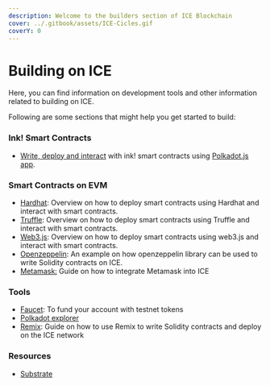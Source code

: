 ```yaml
---
description: Welcome to the builders section of ICE Blockchain
cover: ../.gitbook/assets/ICE-Cicles.gif
coverY: 0
---
```


# Building on ICE

Here, you can find information on development tools and other information related to building on ICE.

Following are some sections that might help you get started to build:

### Ink! Smart Contracts

* [Write, deploy and interact](smart-contracts/ink-smart-contracts/create-and-deploy-ink-smart-contract.md) with ink! smart contracts using [Polkadot.js app](https://polkadot.js.org/apps).

### Smart Contracts on EVM

* [Hardhat](smart-contracts/evm-and-solidity-smart-contracts/using-hardhat/): Overview on how to deploy smart contracts using Hardhat and interact with smart contracts.
* [Truffle](smart-contracts/evm-and-solidity-smart-contracts/using-truffle/): Overview on how to deploy smart contracts using Truffle and interact with smart contracts.
* [Web3.js](smart-contracts/evm-and-solidity-smart-contracts/using-web3.js/): Overview on how to deploy smart contracts using web3.js and interact with smart contracts.
* [Openzeppelin](smart-contracts/evm-and-solidity-smart-contracts/using-hardhat/): An example on how openzeppelin library can be used to write Solidity contracts on ICE.
* [Metamask:](../ice-testnet-details/network-endpoints/interacting-with-snow-using-metamask.md) Guide on how to integrate Metamask into ICE

### Tools

* [Faucet](../ice-details/faucet.md): To fund your account with testnet tokens
* [Polkadot explorer](broken-reference)
* [Remix](smart-contracts/evm-and-solidity-smart-contracts/using-remix/): Guide on how to use Remix to write Solidity contracts and deploy on the ICE network

### Resources

* [Substrate](https://docs.substrate.io/v3/getting-started/overview/)&#x20;


